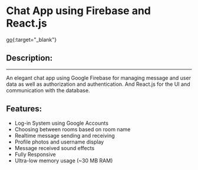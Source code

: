 # Chat App using Firebase and React.js

[go](https://www.frknecn3-chat.netlify.app){:target="_blank"}

<h2>Description:</h2>

<hr/>

An elegant chat app using Google Firebase for managing message and user data as well as authorization and authentication. And React.js for the UI and communication with the database.

<h2>Features:</h2>

<ul>
  <li>Log-in System using Google Accounts</li>
  <li>Choosing between rooms based on room name</li>
  <li>Realtime message sending and receiving</li>
  <li>Profile photos and username display</li>
  <li>Message received sound effects</li>
  <li>Fully Responsive</li>
  <li>Ultra-low memory usage (~30 MB RAM)</li>
</ul>
